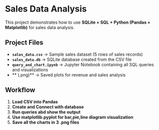 #  Sales Data Analysis

This project demonstrates how to use **SQLite + SQL + Python (Pandas + Matplotlib)** for sales data analysis.

##  Project Files

- **`sales_data.csv`** → Sample sales dataset (5 rows of sales records)  
- **`sales_data.db`** → SQLite database created from the CSV file  
- **`query_and_chart.ipynb`** → Jupyter Notebook containing all SQL queries and visualizations  
- ** (.png)** → Saved plots for revenue and sales analysis  

##  Workflow

1. **Load CSV into Pandas**
2. **Create and Connect with database**
3. **Run queries abd show the output**
4. **Use matplotlib.pyplot for bar,pie,line diagram visualization**
5. **Save all the charts in 3 .png files**
